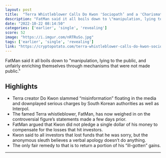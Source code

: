 ```yaml
---
layout: post
title:  "Terra Whistleblower Calls Do Kwon 'Sociopath’ and a 'Charismatic Manipulator'"
description: "FatMan said it all boils down to \"manipulation, lying to the public, and unfairly enriching themselves through mechanisms that were not made public.\""
date: "2022-10-22 08:14:50"
categories: ['earlier', 'single', 'revealing']
score: 52
image: "https://i.imgur.com/nRTRuSo.jpg"
tags: ['earlier', 'single', 'revealing']
link: "https://cryptopotato.com/terra-whistleblower-calls-do-kwon-sociopath-and-a-charismatic-manipulator/"
---
```


FatMan said it all boils down to \"manipulation, lying to the public, and unfairly enriching themselves through mechanisms that were not made public.\"

## Highlights

- Terra creator Do Kwon slammed “misinformation” floating in the media and downplayed serious charges by South Korean authorities as well as Interpol.
- The famed Terra whistleblower, FatMan, has now weighed in on the controversial figure’s statements made a few days prior.
- FatMan argued that Kwon did not pledge a single dollar of his money to compensate for the losses that hit investors.
- Kwon said to all investors that lost funds that he was sorry, but the anonymous sleuth believes a verbal apology doesn’t do anything.
- The only fair remedy to that is to return a portion of his “ill-gotten” gains.

---
